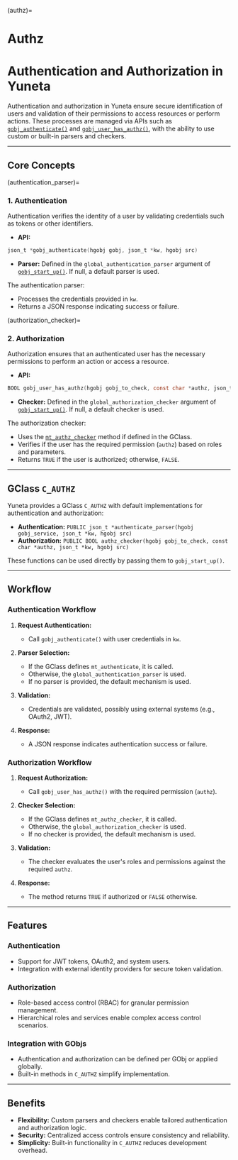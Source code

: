 (authz)=
# **Authz**

# Authentication and Authorization in Yuneta

Authentication and authorization in Yuneta ensure secure identification of users and
validation of their permissions to access resources or perform actions. 
These processes are managed via APIs such as [`gobj_authenticate()`](gobj_authenticate())
and [`gobj_user_has_authz()`](gobj_user_has_authz()), with the ability to use custom or
built-in parsers and checkers.

---

## Core Concepts

(authentication_parser)=
### 1. **Authentication**
Authentication verifies the identity of a user by validating credentials such as tokens or other identifiers.

- **API:** 
```C
json_t *gobj_authenticate(hgobj gobj, json_t *kw, hgobj src)
```

- **Parser:** Defined in the `global_authentication_parser` argument of 
  [`gobj_start_up()`](gobj_start_up()). If null, a default parser is used.

The authentication parser:
- Processes the credentials provided in `kw`.
- Returns a JSON response indicating success or failure.

(authorization_checker)=
### 2. **Authorization**
Authorization ensures that an authenticated user has the necessary permissions to perform an action or access a resource.

- **API:**

```c
BOOL gobj_user_has_authz(hgobj gobj_to_check, const char *authz, json_t *kw, hgobj src)
```

- **Checker:** Defined in the `global_authorization_checker` argument of
  [`gobj_start_up()`](gobj_start_up()). If null, a default checker is used.

The authorization checker:
- Uses the [`mt_authz_checker`](mt_authz_checker()) method if defined in the GClass.
- Verifies if the user has the required permission (`authz`) based on roles and parameters.
- Returns `TRUE` if the user is authorized; otherwise, `FALSE`.

---

## GClass `C_AUTHZ`

Yuneta provides a GClass `C_AUTHZ` with default implementations for authentication and authorization:
- **Authentication:** `PUBLIC json_t *authenticate_parser(hgobj gobj_service, json_t *kw, hgobj src)`
- **Authorization:** `PUBLIC BOOL authz_checker(hgobj gobj_to_check, const char *authz, json_t *kw, hgobj src)`

These functions can be used directly by passing them to `gobj_start_up()`.

---

## Workflow

### Authentication Workflow

1. **Request Authentication:**
    - Call `gobj_authenticate()` with user credentials in `kw`.

2. **Parser Selection:**
    - If the GClass defines `mt_authenticate`, it is called.
    - Otherwise, the `global_authentication_parser` is used.
    - If no parser is provided, the default mechanism is used.

3. **Validation:**
    - Credentials are validated, possibly using external systems (e.g., OAuth2, JWT).

4. **Response:**
    - A JSON response indicates authentication success or failure.

### Authorization Workflow

1. **Request Authorization:**
    - Call `gobj_user_has_authz()` with the required permission (`authz`).

2. **Checker Selection:**
    - If the GClass defines `mt_authz_checker`, it is called.
    - Otherwise, the `global_authorization_checker` is used.
    - If no checker is provided, the default mechanism is used.

3. **Validation:**
    - The checker evaluates the user's roles and permissions against the required `authz`.

4. **Response:**
    - The method returns `TRUE` if authorized or `FALSE` otherwise.

---

## Features

### Authentication
- Support for JWT tokens, OAuth2, and system users.
- Integration with external identity providers for secure token validation.

### Authorization
- Role-based access control (RBAC) for granular permission management.
- Hierarchical roles and services enable complex access control scenarios.

### Integration with GObjs
- Authentication and authorization can be defined per GObj or applied globally.
- Built-in methods in `C_AUTHZ` simplify implementation.

---

## Benefits

- **Flexibility:** Custom parsers and checkers enable tailored authentication and authorization logic.
- **Security:** Centralized access controls ensure consistency and reliability.
- **Simplicity:** Built-in functionality in `C_AUTHZ` reduces development overhead.
